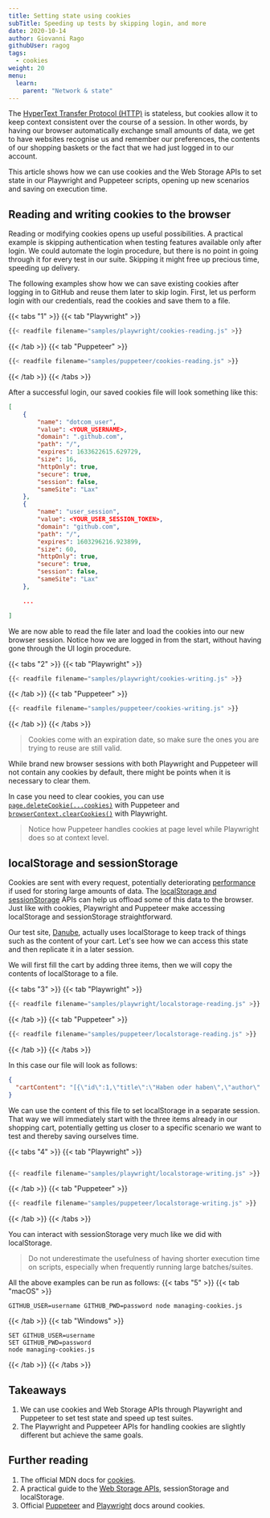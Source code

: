 ```yaml
---
title: Setting state using cookies
subTitle: Speeding up tests by skipping login, and more
date: 2020-10-14
author: Giovanni Rago
githubUser: ragog
tags:
  - cookies
weight: 20
menu:
  learn:
    parent: "Network & state"
---
```


The [HyperText Transfer Protocol (HTTP)](https://developer.mozilla.org/en-US/docs/Web/HTTP#:~:text=Hypertext%20Transfer%20Protocol%%20%28HTTP%29%20is,be%20used%20for%20other%20purposes.) is stateless, but cookies allow it to keep context consistent over the course of a session. In other words, by having our browser automatically exchange small amounts of data, we get to have websites recognise us and remember our preferences, the contents of our shopping baskets or the fact that we had just logged in to our account.

This article shows how we can use cookies and the Web Storage APIs to set state in our Playwright and Puppeteer scripts, opening up new scenarios and saving on execution time.

<!-- more -->

## Reading and writing cookies to the browser

Reading or modifying cookies opens up useful possibilities. A practical example is skipping authentication when testing features available only after login. We could automate the login procedure, but there is no point in going through it for every test in our suite. Skipping it might free up precious time, speeding up delivery.

The following examples show how we can save existing cookies after logging in to GitHub and reuse them later to skip login. First, let us perform login with our credentials, read the cookies and save them to a file.

{{< tabs "1" >}}
{{< tab "Playwright" >}}
```js {hl_lines=[21,22,24]}
{{< readfile filename="samples/playwright/cookies-reading.js" >}}
```
{{< /tab >}}
{{< tab "Puppeteer" >}}
```js {hl_lines=[19,20,22]}
{{< readfile filename="samples/puppeteer/cookies-reading.js" >}}
```
{{< /tab >}}
{{< /tabs >}}

After a successful login, our saved cookies file will look something like this:

```json
[
    {
        "name": "dotcom_user",
        "value": <YOUR_USERNAME>,
        "domain": ".github.com",
        "path": "/",
        "expires": 1633622615.629729,
        "size": 16,
        "httpOnly": true,
        "secure": true,
        "session": false,
        "sameSite": "Lax"
    },
    {
        "name": "user_session",
        "value": <YOUR_USER_SESSION_TOKEN>,
        "domain": "github.com",
        "path": "/",
        "expires": 1603296216.923899,
        "size": 60,
        "httpOnly": true,
        "secure": true,
        "session": false,
        "sameSite": "Lax"
    },

    ...

]
```

We are now able to read the file later and load the cookies into our new browser session. Notice how we are logged in from the start, without having gone through the UI login procedure.

{{< tabs "2" >}}
{{< tab "Playwright" >}}
```js {hl_lines=[9,11,12]}
{{< readfile filename="samples/playwright/cookies-writing.js" >}}
```
{{< /tab >}}
{{< tab "Puppeteer" >}}
```js {hl_lines=[9,11,12]}
{{< readfile filename="samples/puppeteer/cookies-writing.js" >}}
```
{{< /tab >}}
{{< /tabs >}}


> Cookies come with an expiration date, so make sure the ones you are trying to reuse are still valid.

While brand new browser sessions with both Playwright and Puppeteer will not contain any cookies by default, there might be points when it is necessary to clear them.

In case you need to clear cookies, you can use [`page.deleteCookie(...cookies)`](https://pptr.dev/#?product=Puppeteer&version=v10.2.0&show=api-pagedeletecookiecookies) with Puppeteer and [`browserContext.clearCookies()`](https://playwright.dev/docs/api/class-browsercontext#browser-context-clear-cookies) with Playwright.


> Notice how Puppeteer handles cookies at page level while Playwright does so at context level.

## localStorage and sessionStorage

Cookies are sent with every request, potentially deteriorating [performance](/learn/headless/basics-performance/) if used for storing large amounts of data. The [localStorage and sessionStorage](https://javascript.info/localstorage) APIs can help us offload some of this data to the browser. Just like with cookies, Playwright and Puppeteer make accessing localStorage and sessionStorage straightforward.

Our test site, [Danube](https://danube-webshop.herokuapp.com/), actually uses localStorage to keep track of things such as the content of your cart. Let's see how we can access this state and then replicate it in a later session.

We will first fill the cart by adding three items, then we will copy the contents of localStorage to a file.

{{< tabs "3" >}}
{{< tab "Playwright" >}}
```js {hl_lines=[17,18]}
{{< readfile filename="samples/playwright/localstorage-reading.js" >}}
```
{{< /tab >}}
{{< tab "Puppeteer" >}}
```js {hl_lines=[22,23]}
{{< readfile filename="samples/puppeteer/localstorage-reading.js" >}}
```
{{< /tab >}}
{{< /tabs >}}

In this case our file will look as follows:

```json
{
  "cartContent": "[{\"id\":1,\"title\":\"Haben oder haben\",\"author\":\"Fric Eromm\",\"genre\":\"philosophy\",\"price\":\"9.95\",\"rating\":\"★★★★☆\",\"stock\":\"1\"},{\"id\":2,\"title\":\"Parry Hotter\",\"author\":\"J/K Rowlin'\",\"genre\":\"erotic\",\"price\":\"9.95\",\"rating\":\"★★★☆☆\",\"stock\":\"1\"},{\"id\":3,\"title\":\"Laughterhouse-Five\",\"author\":\"Truk Tugennov\",\"genre\":\"scifi\",\"price\":\"9.95\",\"rating\":\"★★★☆☆\",\"stock\":\"1\"}]"
}
```

We can use the content of this file to set localStorage in a separate session. That way we will immediately start with the three items already in our shopping cart, potentially getting us closer to a specific scenario we want to test and thereby saving ourselves time.

{{< tabs "4" >}}
{{< tab "Playwright" >}}
```js {hl_lines=[10,"12-17"]}

{{< readfile filename="samples/playwright/localstorage-writing.js" >}}
```
{{< /tab >}}
{{< tab "Puppeteer" >}}
```js {hl_lines=[9,"11-16"]}
{{< readfile filename="samples/puppeteer/localstorage-writing.js" >}}
```
{{< /tab >}}
{{< /tabs >}}

You can interact with sessionStorage very much like we did with localStorage.


> Do not underestimate the usefulness of having shorter execution time on scripts, especially when frequently running large batches/suites.

All the above examples can be run as follows:
{{< tabs "5" >}}
{{< tab "macOS" >}}
```shell script
GITHUB_USER=username GITHUB_PWD=password node managing-cookies.js
```
{{< /tab >}}
{{< tab "Windows" >}}
```shell script
SET GITHUB_USER=username
SET GITHUB_PWD=password
node managing-cookies.js
```
{{< /tab >}}
{{< /tabs >}}

## Takeaways

1. We can use cookies and Web Storage APIs through Playwright and Puppeteer to set test state and speed up test suites.
2. The Playwright and Puppeteer APIs for handling cookies are slightly different but achieve the same goals.

## Further reading

1. The official MDN docs for [cookies](https://developer.mozilla.org/en-US/docs/Web/HTTP/Cookies).
2. A practical guide to the [Web Storage APIs](https://javascript.info/localstorage), sessionStorage and localStorage.
2. Official [Puppeteer](https://pptr.dev/#?product=Puppeteer&version=v5.3.1&show=api-pagecookiesurls) and [Playwright](https://playwright.dev/docs/api/class-browsercontext#browser-context-add-cookies) docs around cookies.
